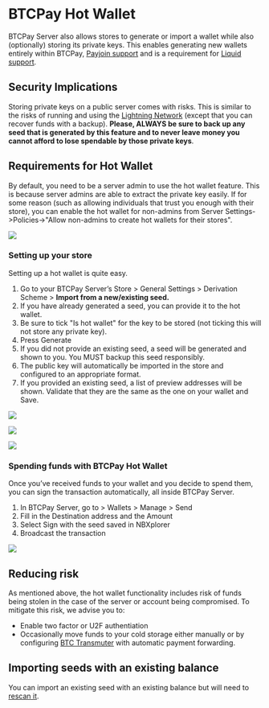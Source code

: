 # BTCPay Hot Wallet

BTCPay Server also allows stores to generate or import a wallet while also (optionally) storing its private keys. This enables generating new wallets entirely within BTCPay, [Payjoin support](./Payjoin.md) and is a requirement for [Liquid support](https://github.com/btcpayserver/btcpayserver/issues/1282).


## Security Implications

Storing private keys on a public server comes with risks. This is similar to the risks of running and using the [Lightning Network](./LightningNetwork.md) (except that you can recover funds with a backup). **Please, ALWAYS be sure to back up any seed that is generated by this feature and to never leave money you cannot afford to lose spendable by those private keys**.


## Requirements for Hot Wallet

By default, you need to be a server admin to use the hot wallet feature. This is because server admins are able to extract the private key easily. If for some reason (such as allowing individuals that trust you enough with their store), you can enable the hot wallet for non-admins from Server Settings->Policies->"Allow non-admins to create hot wallets for their stores".

![](./img/hotwallet/ServerSettings.png)

### Setting up your store

Setting up a hot wallet is quite easy.

1. Go to your BTCPay Server’s Store > General Settings > Derivation Scheme > **Import from a new/existing seed.**
2. If you have already generated a seed, you can provide it to the hot wallet.
3. Be sure to tick "Is hot wallet" for the key to be stored (not ticking this will not store any private key).
4. Press Generate
5. If you did not provide an existing seed, a seed will be generated and shown to you. You MUST backup this seed responsibly.
6. The public key will automatically be imported in the store and configured to an appropriate format.
7. If you provided an existing seed, a list of preview addresses will be shown. Validate that they are the same as the one on your wallet and Save.

![](./img/hotwallet/Setup1.png)

![](./img/hotwallet/Setup2.png)

![](./img/hotwallet/Setup3.png)

### Spending funds with BTCPay Hot Wallet

Once you’ve received funds to your wallet and you decide to spend them, you can sign the transaction automatically, all inside BTCPay Server.

1. In BTCPay Server, go to > Wallets > Manage > Send
2. Fill in the Destination address and the Amount
3. Select Sign with the seed saved in NBXplorer
4. Broadcast the transaction

![](./img/hotwallet/WalletSend.png)


## Reducing risk

As mentioned above, the hot wallet functionality includes risk of funds being stolen in the case of the server or account being compromised. To mitigate this risk, we advise you to:

* Enable two factor or U2F authentiation
* Occasionally move funds to your cold storage either manually or by configuring [BTC Transmuter](https://github.com/btcpayserver/btcTransmuter/blob/master/README.md) with automatic payment forwarding.

## Importing seeds with an existing balance

You can import an existing seed with an existing balance but will need to [rescan it](./Wallet.md#re-scan).
